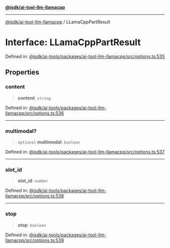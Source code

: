 [**@isdk/ai-tool-llm-llamacpp**](../README.md)

***

[@isdk/ai-tool-llm-llamacpp](../globals.md) / LLamaCppPartResult

# Interface: LLamaCppPartResult

Defined in: [@isdk/ai-tools/packages/ai-tool-llm-llamacpp/src/options.ts:535](https://github.com/isdk/ai-tool-llm-llamacpp.js/blob/0d16068f52cb374c4608ded739a170f44769754f/src/options.ts#L535)

## Properties

### content

> **content**: `string`

Defined in: [@isdk/ai-tools/packages/ai-tool-llm-llamacpp/src/options.ts:536](https://github.com/isdk/ai-tool-llm-llamacpp.js/blob/0d16068f52cb374c4608ded739a170f44769754f/src/options.ts#L536)

***

### multimodal?

> `optional` **multimodal**: `boolean`

Defined in: [@isdk/ai-tools/packages/ai-tool-llm-llamacpp/src/options.ts:537](https://github.com/isdk/ai-tool-llm-llamacpp.js/blob/0d16068f52cb374c4608ded739a170f44769754f/src/options.ts#L537)

***

### slot\_id

> **slot\_id**: `number`

Defined in: [@isdk/ai-tools/packages/ai-tool-llm-llamacpp/src/options.ts:538](https://github.com/isdk/ai-tool-llm-llamacpp.js/blob/0d16068f52cb374c4608ded739a170f44769754f/src/options.ts#L538)

***

### stop

> **stop**: `boolean`

Defined in: [@isdk/ai-tools/packages/ai-tool-llm-llamacpp/src/options.ts:539](https://github.com/isdk/ai-tool-llm-llamacpp.js/blob/0d16068f52cb374c4608ded739a170f44769754f/src/options.ts#L539)
